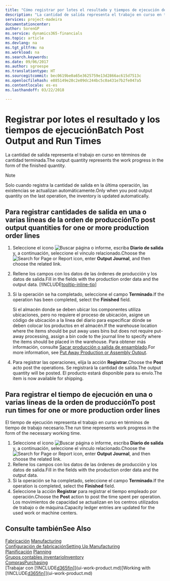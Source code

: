 ```yaml
---
title: "Cómo registrar por lotes el resultado y tiempos de ejecución de producción | Documentos de Microsoft"
description: "La cantidad de salida representa el trabajo en curso en términos de cantidad terminada."
services: project-madeira
documentationcenter: 
author: SorenGP
ms.service: dynamics365-financials
ms.topic: article
ms.devlang: na
ms.tgt_pltfrm: na
ms.workload: na
ms.search.keywords: 
ms.date: 09/06/2017
ms.author: sgroespe
ms.translationtype: HT
ms.sourcegitcommit: bec0619be0a65e3625759e13d2866ac615d7513c
ms.openlocfilehash: e885149e28c2e09dc244bc5c0a431e7b2fe047a5
ms.contentlocale: es-es
ms.lasthandoff: 03/22/2018

---
```

# <a name="batch-post-output-and-run-times"></a><span data-ttu-id="a7b17-103">Registrar por lotes el resultado y los tiempos de ejecución</span><span class="sxs-lookup"><span data-stu-id="a7b17-103">Batch Post Output and Run Times</span></span>
<span data-ttu-id="a7b17-104">La cantidad de salida representa el trabajo en curso en términos de cantidad terminada.</span><span class="sxs-lookup"><span data-stu-id="a7b17-104">The output quantity represents the work progress in the form of the finished quantity.</span></span>  

> [!NOTE]
> <span data-ttu-id="a7b17-105">Solo cuando registra la cantidad de salida en la última operación, las existencias se actualizan automáticamente.</span><span class="sxs-lookup"><span data-stu-id="a7b17-105">Only when you post output quantity on the last operation, the inventory is updated automatically.</span></span>  

## <a name="to-post-output-quantities-for-one-or-more-production-order-lines"></a><span data-ttu-id="a7b17-106">Para registrar cantidades de salida en una o varias líneas de la orden de producción</span><span class="sxs-lookup"><span data-stu-id="a7b17-106">To post output quantities for one or more production order lines</span></span>
1. <span data-ttu-id="a7b17-107">Seleccione el icono ![Buscar página o informe](media/ui-search/search_small.png "icono Buscar página o informe"), escriba **Diario de salida** y, a continuación, seleccione el vínculo relacionado.</span><span class="sxs-lookup"><span data-stu-id="a7b17-107">Choose the ![Search for Page or Report](media/ui-search/search_small.png "Search for Page or Report icon") icon, enter **Output Journal**, and then choose the related link.</span></span>  
2. <span data-ttu-id="a7b17-108">Rellene los campos con los datos de las órdenes de producción y los datos de salida.</span><span class="sxs-lookup"><span data-stu-id="a7b17-108">Fill in the fields with the production order data and the output data.</span></span> [!INCLUDE[tooltip-inline-tip](includes/tooltip-inline-tip_md.md)]
3. <span data-ttu-id="a7b17-109">Si la operación se ha completado, seleccione el campo **Terminado**.</span><span class="sxs-lookup"><span data-stu-id="a7b17-109">If the operation has been completed, select the **Finished** field.</span></span>  

    <span data-ttu-id="a7b17-110">Si el almacén donde se deben ubicar los componentes utiliza ubicaciones, pero no requiere el proceso de ubicación,  asigne un código de ubicación a la línea del diario para especificar dónde se deben colocar los productos en el almacén.</span><span class="sxs-lookup"><span data-stu-id="a7b17-110">If the warehouse location where the items should be put away uses bins but does not require put-away processing,  assign a bin code to the journal line to specify where the items should be placed in the warehouse.</span></span> <span data-ttu-id="a7b17-111">Para obtener más información, consulte [Sacar producción o salida de ensamblado](warehouse-how-to-put-away-production-output.md).</span><span class="sxs-lookup"><span data-stu-id="a7b17-111">For more information, see [Put Away Production or Assembly Output](warehouse-how-to-put-away-production-output.md).</span></span>  

4. <span data-ttu-id="a7b17-112">Para registrar las operaciones, elija la acción **Registrar**.</span><span class="sxs-lookup"><span data-stu-id="a7b17-112">Choose the **Post** acto post the operations.</span></span> <span data-ttu-id="a7b17-113">Se registrará la cantidad de salida.</span><span class="sxs-lookup"><span data-stu-id="a7b17-113">The output quantity will be posted.</span></span> <span data-ttu-id="a7b17-114">El producto estará disponible para su envío.</span><span class="sxs-lookup"><span data-stu-id="a7b17-114">The item is now available for shipping.</span></span>  

## <a name="to-post-run-times-for-one-or-more-production-order-lines"></a><span data-ttu-id="a7b17-115">Para registrar el tiempo de ejecución en una o varias líneas de la orden de producción</span><span class="sxs-lookup"><span data-stu-id="a7b17-115">To post run times for one or more production order lines</span></span>
<span data-ttu-id="a7b17-116">El tiempo de ejecución representa el trabajo en curso en términos de tiempo de trabajo necesario.</span><span class="sxs-lookup"><span data-stu-id="a7b17-116">The run time represents work progress in the form of the necessary working time.</span></span>    

1.  <span data-ttu-id="a7b17-117">Seleccione el icono ![Buscar página o informe](media/ui-search/search_small.png "icono Buscar página o informe"), escriba **Diario de salida** y, a continuación, seleccione el vínculo relacionado.</span><span class="sxs-lookup"><span data-stu-id="a7b17-117">Choose the ![Search for Page or Report](media/ui-search/search_small.png "Search for Page or Report icon") icon, enter **Output Journal**, and then choose the related link.</span></span>  
2. <span data-ttu-id="a7b17-118">Rellene los campos con los datos de las órdenes de producción y los datos de salida.</span><span class="sxs-lookup"><span data-stu-id="a7b17-118">Fill in the fields with the production order data and the output data.</span></span>  
3.  <span data-ttu-id="a7b17-119">Si la operación se ha completado, seleccione el campo **Terminado**.</span><span class="sxs-lookup"><span data-stu-id="a7b17-119">If the operation is completed, select the **Finished** field.</span></span>  
4. <span data-ttu-id="a7b17-120">Seleccione la acción **Registrar** para registrar el tiempo empleado por operación.</span><span class="sxs-lookup"><span data-stu-id="a7b17-120">Choose the **Post** action to post the time spent per operation.</span></span> <span data-ttu-id="a7b17-121">Los movimientos de capacidad se actualizan en los centros utilizados de trabajo o de máquina.</span><span class="sxs-lookup"><span data-stu-id="a7b17-121">Capacity ledger entries are updated for the used work or machine centers.</span></span>

## <a name="see-also"></a><span data-ttu-id="a7b17-122">Consulte también</span><span class="sxs-lookup"><span data-stu-id="a7b17-122">See Also</span></span>  
<span data-ttu-id="a7b17-123">[Fabricación](production-manage-manufacturing.md)  </span><span class="sxs-lookup"><span data-stu-id="a7b17-123">[Manufacturing](production-manage-manufacturing.md)  </span></span>  
[<span data-ttu-id="a7b17-124">Configuración de fabricación</span><span class="sxs-lookup"><span data-stu-id="a7b17-124">Setting Up Manufacturing</span></span>](production-configure-production-processes.md)  
<span data-ttu-id="a7b17-125">[Planificación](production-planning.md)    </span><span class="sxs-lookup"><span data-stu-id="a7b17-125">[Planning](production-planning.md)    </span></span>  
[<span data-ttu-id="a7b17-126">Grupos contables inventario</span><span class="sxs-lookup"><span data-stu-id="a7b17-126">Inventory</span></span>](inventory-manage-inventory.md)  
[<span data-ttu-id="a7b17-127">Compras</span><span class="sxs-lookup"><span data-stu-id="a7b17-127">Purchasing</span></span>](purchasing-manage-purchasing.md)  
<span data-ttu-id="a7b17-128">[Trabajar con [!INCLUDE[d365fin](includes/d365fin_md.md)]](ui-work-product.md)</span><span class="sxs-lookup"><span data-stu-id="a7b17-128">[Working with [!INCLUDE[d365fin](includes/d365fin_md.md)]](ui-work-product.md)</span></span>

